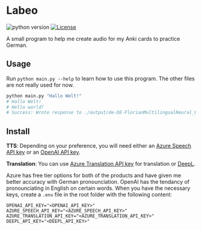 # Labeo

<p><img src="https://badgen.net/static/python/3.12" alt="python version"> <a href="https://github.com/GitXenon/tts/blob/main/LICENSE"><img src="https://badgen.net/github/license/GitXenon/tts" alt="License"></a></p>
A small program to help me create audio for my Anki cards to practice German.

## Usage

Run `python main.py --help` to learn how to use this program. The other files are not really used for now.

```bash
python main.py "Hallo Welt!"
# Hallo Welt!
# Hello world!
# Success: Wrote response to ./output/de-DE-FlorianMultilingualNeural_Hallo_Welt.mp3
```

## Install

**TTS**: Depending on your preference, you will need either an [Azure Speech API key](https://learn.microsoft.com/en-us/azure/ai-services/speech-service/text-to-speech) or an [OpenAI API key](https://platform.openai.com/docs/overview).

**Translation**: You can use [Azure Translation API key](https://learn.microsoft.com/en-us/azure/ai-services/translator/) for translation or [DeepL](https://developers.deepl.com/docs).

Azure has free tier options for both of the products and have given me better accuracy with German pronounciation. OpenAI has the tendancy of pronounciating in English on certain words.
When you have the necessary keys, create a `.env` file in the root folder with the following content:

```
OPENAI_API_KEY="<OPENAI_API_KEY>"
AZURE_SPEECH_API_KEY="<AZURE_SPEECH_API_KEY>"
AZURE_TRANSLATION_API_KEY="<AZURE_TRANSLATION_API_KEY>"
DEEPL_API_KEY="<DEEPL_API_KEY>"
```
